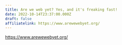 ```yaml
---
title: Are we web yet? Yes, and it's freaking fast!
date: 2022-10-14T23:37:00.000Z
draft: false
affiliatelink: https://www.arewewebyet.org/
---
```

https://www.arewewebyet.org/
